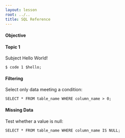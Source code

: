 ```yaml
---
layout: lesson
root: ../..
title: SQL Reference
---
```


#### Objective

#### Topic 1

Subject Hello World!

    $ code 1 $hello;



#### Filtering

Select only data meeting a condition:

    SELECT * FROM table_name WHERE column_name > 0;


#### Missing Data


Test whether a value is null:

    SELECT * FROM table_name WHERE column_name IS NULL;

